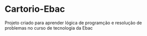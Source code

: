 # Cartorio-Ebac
Projeto criado para aprender lógica de programção e resolução de problemas no curso de tecnologia da Ebac

